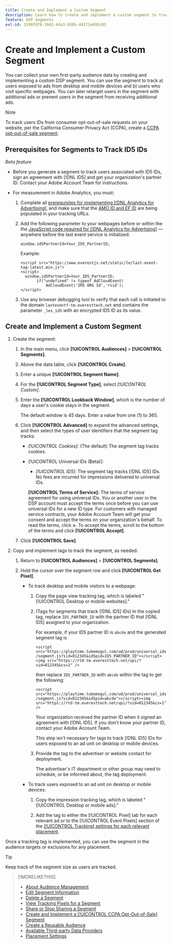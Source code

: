 ```yaml
---
title: Create and Implement a Custom Segment
description: Learn how to create and implement a custom segment to track users exposed to ads or users who visit your webpages.
feature: DSP Segments
exl-id: 3190fd78-18d2-4da3-920b-d4171e693c03
---
```

# Create and Implement a Custom Segment

You can collect your own first-party audience data by creating and implementing a custom DSP segment. You can use the segment to track a) users exposed to ads from desktop and mobile devices and b) users who visit specific webpages. You can later retarget users in the segment with additional ads or prevent users in the segment from receiving additional ads.

>[!NOTE]
>
>To track users IDs from consumer opt-out-of-sale requests on your website, per the California Consumer Privacy Act (CCPA), create a [CCPA opt-out-of-sale segment](ccpa-opt-out-segment-create.md).

## Prerequisites for Segments to Track ID5 IDs

*Beta feature* 

* Before you generate a segment to track users associated with ID5 IDs, sign an agreement with [!DNL ID5] and get your organization's partner ID. Contact your Adobe Account Team for instructions.

* For measurement in Adobe Analytics, you must:

  1. Complete all [prerequisites for implementing [!DNL Analytics for Advertising]](/help/integrations/analytics/prerequisites.md), and make sure that the [AMO ID and EF ID](/help/integrations/analytics/ids.md) are being populated in your tracking URLs.

  1. Add the following parameter to your webpages before or within the the [JavaScript code required for [!DNL Analytics for Advertising]](/help/integrations/analytics/javascript.md) &mdash; anywhere before the last event service is initialized.

     ```window.id5PartnerId=Your_ID5_PartnerID;```
     
     Example:

     ```
     <script src="https://www.everestjs.net/static/le/last-event-tag-latest.min.js">
     <script>
       window.id5PartnerId=Your_ID5_PartnerID;
            if("undefined" != typeof AdCloudEvent)
                AdCloudEvent('IMS ORG Id','rsid');
     </script>
     ```

   1. Use any browser debugging tool to verify that each call is initiated to the domain `lasteventf-tm.everesttech.net` and contains the parameter `_les_id5` with an encrypted ID5 ID as its value.

## Create and Implement a Custom Segment

1. Create the segment:

    1. In the main menu, click **[!UICONTROL Audiences]** > **[!UICONTROL Segments]**.

    1. Above the data table, click **[!UICONTROL Create]**.

    1. Enter a unique **[!UICONTROL Segment Name]**.

    1. For the **[!UICONTROL Segment Type]**, select *[!UICONTROL Custom]*.

    1. Enter the **[!UICONTROL Lookback Window]**, which is the number of days a user's cookie stays in the segment.

       The default window is 45 days. Enter a value from one (1) to 365.

    1. Click **[!UICONTROL Advanced]** to expand the advanced settings, and then select the types of user identifiers that the segment tag tracks:

       * *[!UICONTROL Cookies]:* (The default) The segment tag tracks cookies.

       * [!UICONTROL Universal IDs (Beta)]:

         * *[!UICONTROL ID5]:* The segment tag tracks [!DNL ID5] IDs. No fees are incurred for impressions delivered to universal IDs.

         **[!UICONTROL Terms of Service]:** The terms of service agreement for using universal IDs. You or another user in the DSP account must accept the terms once before you can use universal IDs for a new ID type. For customers with managed service contracts, your Adobe Account Team will get your consent and accept the terms on your organization's behalf. To read the terms, click **>**. To accept the terms, scroll to the bottom of the terms and click **[!UICONTROL Accept]**.
    
    1. Click **[!UICONTROL Save]**.

1. Copy and implement tags to track the segment, as needed:

    1. Return to **[!UICONTROL Audiences]** > **[!UICONTROL Segments]**.

    1. Hold the cursor over the segment row and click **[!UICONTROL Get Pixel]**.

        * To track desktop and mobile visitors to a webpage:

            1. Copy the page view tracking tag, which is labeled "[!UICONTROL Desktop or mobile websites]."

            1. (Tags for segments that track [!DNL ID5] IDs) In the copied tag, replace `ID5_PARTNER_ID` with the partner ID that [!DNL ID5] assigned to your organization.
            
               For example, if your ID5 partner ID is `abcde` and the generated segment tag is
               
               ```<script src="https://playtime.tubemogul.com/ud/prod/universal_ids/segment.js?sid=012345&id5pid=ID5_PARTNER_ID"></script><img src="https://rtd-tm.everesttech.net/upi/?sid=012345&cs=1" />```
               
               then replace `ID5_PARTNER_ID` with `abcde` within the tag to get the following:
               
               ```<script src="https://playtime.tubemogul.com/ud/prod/universal_ids/segment.js?sid=012345&id5pid=abcde"></script><img src="https://rtd-tm.everesttech.net/upi/?sid=012345&cs=1" />```
               
               Your organization received the partner ID when it signed an agreement with [!DNL ID5]. If you don't know your partner ID, contact your Adobe Account Team.
               
               This step isn't necessary for tags to track [!DNL ID5] IDs for users exposed to an ad unit on desktop or mobile devices.

            1. Provide the tag to the advertiser or website contact for deployment.

               The advertiser's IT department or other group may need to schedule, or be informed about, the tag deployment.

        * To track users exposed to an ad unit on desktop or mobile devices:

            1. Copy the impression tracking tag, which is labeled "[!UICONTROL Desktop or mobile ads]."
            
            1. Add the tag to either the [!UICONTROL Pixel] tab for each relevant ad or to the [!UICONTROL Event Pixels] section of the [[!UICONTROL Tracking] settings for each relevant placement](/help/dsp/campaign-management/placements/placement-settings.md#placement-tracking).

Once a tracking tag is implemented, you can use the segment in the audience targets or exclusions for any placement.

>[!TIP]
>
>Keep track of the segment size as users are tracked.

>[!MORELIKETHIS]
>
>* [About Audience Management](audience-about.md)
>* [Edit Segment Information](segment-edit.md)
>* [Delete a Segment](segment-delete.md)
>* [View Tracking Pixels for a Segment](segment-view-pixels.md)
>* [Share or Stop Sharing a Segment](segment-share.md)
>* [Create and Implement a [!UICONTROL CCPA Opt-Out-of-Sale] Segment](ccpa-opt-out-segment-create.md)
>* [Create a Reusable Audience](reusable-audience-create.md)
>* [Available Third-party Data Providers](third-party-data-providers.md)
>* [Placement Settings](/help/dsp/campaign-management/placements/placement-settings.md)
